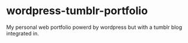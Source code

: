 wordpress-tumblr-portfolio
==========================

My personal web portfolio powerd by wordpress but with a tumblr blog integrated in.